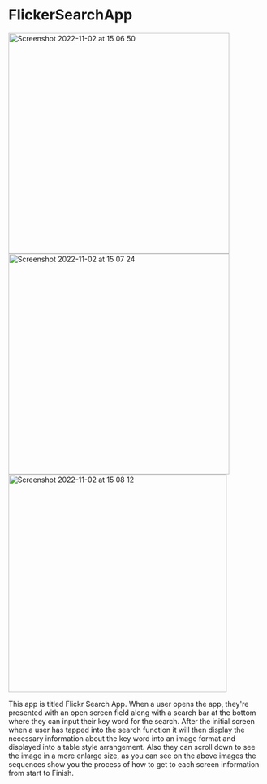 # FlickerSearchApp

<img width="435" alt="Screenshot 2022-11-02 at 15 06 50" src="https://user-images.githubusercontent.com/98032666/199528118-bfd53e37-1a13-476b-80cf-a047bbbddddf.png">

<img width="435" alt="Screenshot 2022-11-02 at 15 07 24" src="https://user-images.githubusercontent.com/98032666/199528205-705f8baf-21f9-41a7-bd2c-eaef844ebc4d.png">

<img width="430" alt="Screenshot 2022-11-02 at 15 08 12" src="https://user-images.githubusercontent.com/98032666/199528398-168c678b-7c28-45f9-a2ac-cd54eb9435ad.png">

This app is titled Flickr Search App. When a user opens the app, they're presented with an open screen field along with a search bar at the bottom where they can input their key word for the search. After the initial screen when a user has tapped into the search function it will then display the necessary information about the key word into an image format and displayed into a table style arrangement. Also they can scroll  down to see the image in a more enlarge size, as you can see on the above images the sequences show you the process of how to get to each screen information from start to Finish.
